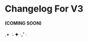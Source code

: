 # Changelog For V3

#### (COMING SOON) 
.𖥔 ݁ ˖ ✦ ‧₊˚ ⋅ 

[//]: # (- Fixed keys meant to be etc etc etc.)